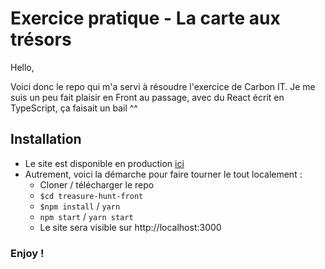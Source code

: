 # Exercice pratique - La carte aux trésors

Hello,

Voici donc le repo qui m'a servi à résoudre l'exercice de Carbon IT. Je me suis un peu fait plaisir en Front au passage, avec du React écrit en TypeScript, ça faisait un bail ^^

## Installation

- Le site est disponible en production [ici](https://treasure-hunt-front.vercel.app/)
- Autrement, voici la démarche pour faire tourner le tout localement :
  - Cloner / télécharger le repo
  - `$cd treasure-hunt-front`
  - `$npm install` / `yarn`
  - `npm start` / `yarn start`
  - Le site sera visible sur http://localhost:3000

### Enjoy !
